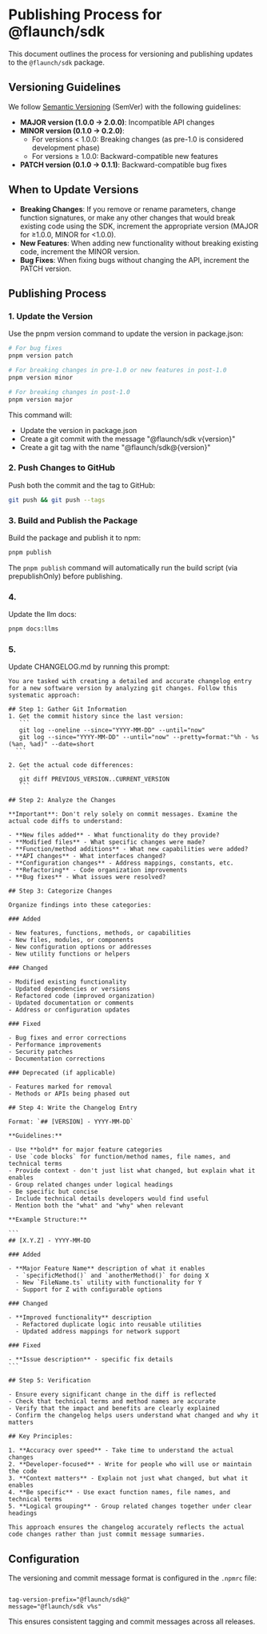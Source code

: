 # Publishing Process for @flaunch/sdk

This document outlines the process for versioning and publishing updates to the `@flaunch/sdk` package.

## Versioning Guidelines

We follow [Semantic Versioning](https://semver.org/) (SemVer) with the following guidelines:

- **MAJOR version (1.0.0 → 2.0.0)**: Incompatible API changes
- **MINOR version (0.1.0 → 0.2.0)**:
  - For versions < 1.0.0: Breaking changes (as pre-1.0 is considered development phase)
  - For versions ≥ 1.0.0: Backward-compatible new features
- **PATCH version (0.1.0 → 0.1.1)**: Backward-compatible bug fixes

## When to Update Versions

- **Breaking Changes**: If you remove or rename parameters, change function signatures, or make any other changes that would break existing code using the SDK, increment the appropriate version (MAJOR for ≥1.0.0, MINOR for <1.0.0).
- **New Features**: When adding new functionality without breaking existing code, increment the MINOR version.
- **Bug Fixes**: When fixing bugs without changing the API, increment the PATCH version.

## Publishing Process

### 1. Update the Version

Use the pnpm version command to update the version in package.json:

```bash
# For bug fixes
pnpm version patch

# For breaking changes in pre-1.0 or new features in post-1.0
pnpm version minor

# For breaking changes in post-1.0
pnpm version major
```

This command will:

- Update the version in package.json
- Create a git commit with the message "@flaunch/sdk v{version}"
- Create a git tag with the name "@flaunch/sdk@{version}"

### 2. Push Changes to GitHub

Push both the commit and the tag to GitHub:

```bash
git push && git push --tags
```

### 3. Build and Publish the Package

Build the package and publish it to npm:

```bash
pnpm publish
```

The `pnpm publish` command will automatically run the build script (via prepublishOnly) before publishing.

### 4.

Update the llm docs:

```bash
pnpm docs:llms
```

### 5.

Update CHANGELOG.md by running this prompt:

````
You are tasked with creating a detailed and accurate changelog entry for a new software version by analyzing git changes. Follow this systematic approach:

## Step 1: Gather Git Information
1. Get the commit history since the last version:
   ```
   git log --oneline --since="YYYY-MM-DD" --until="now"
   git log --since="YYYY-MM-DD" --until="now" --pretty=format:"%h - %s (%an, %ad)" --date=short
  ```

2. Get the actual code differences:
   ```
   git diff PREVIOUS_VERSION..CURRENT_VERSION
   ```

## Step 2: Analyze the Changes

**Important**: Don't rely solely on commit messages. Examine the actual code diffs to understand:

- **New files added** - What functionality do they provide?
- **Modified files** - What specific changes were made?
- **Function/method additions** - What new capabilities were added?
- **API changes** - What interfaces changed?
- **Configuration changes** - Address mappings, constants, etc.
- **Refactoring** - Code organization improvements
- **Bug fixes** - What issues were resolved?

## Step 3: Categorize Changes

Organize findings into these categories:

### Added

- New features, functions, methods, or capabilities
- New files, modules, or components
- New configuration options or addresses
- New utility functions or helpers

### Changed

- Modified existing functionality
- Updated dependencies or versions
- Refactored code (improved organization)
- Updated documentation or comments
- Address or configuration updates

### Fixed

- Bug fixes and error corrections
- Performance improvements
- Security patches
- Documentation corrections

### Deprecated (if applicable)

- Features marked for removal
- Methods or APIs being phased out

## Step 4: Write the Changelog Entry

Format: `## [VERSION] - YYYY-MM-DD`

**Guidelines:**

- Use **bold** for major feature categories
- Use `code blocks` for function/method names, file names, and technical terms
- Provide context - don't just list what changed, but explain what it enables
- Group related changes under logical headings
- Be specific but concise
- Include technical details developers would find useful
- Mention both the "what" and "why" when relevant

**Example Structure:**

```
## [X.Y.Z] - YYYY-MM-DD

### Added

- **Major Feature Name** description of what it enables
  - `specificMethod()` and `anotherMethod()` for doing X
  - New `FileName.ts` utility with functionality for Y
  - Support for Z with configurable options

### Changed

- **Improved functionality** description
  - Refactored duplicate logic into reusable utilities
  - Updated address mappings for network support

### Fixed

- **Issue description** - specific fix details
```

## Step 5: Verification

- Ensure every significant change in the diff is reflected
- Check that technical terms and method names are accurate
- Verify that the impact and benefits are clearly explained
- Confirm the changelog helps users understand what changed and why it matters

## Key Principles:

1. **Accuracy over speed** - Take time to understand the actual changes
2. **Developer-focused** - Write for people who will use or maintain the code
3. **Context matters** - Explain not just what changed, but what it enables
4. **Be specific** - Use exact function names, file names, and technical terms
5. **Logical grouping** - Group related changes together under clear headings

This approach ensures the changelog accurately reflects the actual code changes rather than just commit message summaries.

````

## Configuration

The versioning and commit message format is configured in the `.npmrc` file:

```

tag-version-prefix="@flaunch/sdk@"
message="@flaunch/sdk v%s"

```

This ensures consistent tagging and commit messages across all releases.
